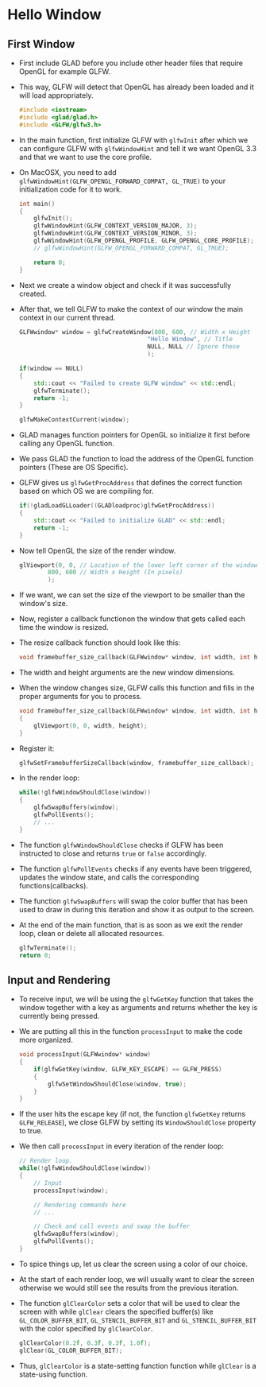 # Hello Window

## First Window

- First include GLAD before you include other header files that require OpenGL for example GLFW.
- This way, GLFW will detect that OpenGL has already been loaded and it will load appropriately.

  ```c++
  #include <iostream>
  #include <glad/glad.h>
  #include <GLFW/glfw3.h>
  ```

- In the main function, first initialize GLFW with `glfwInit` after which we can configure GLFW with `glfwWindowHint` and tell it we want OpenGL 3.3 and that we want to use the core profile.
- On MacOSX, you need to add `glfwWindowHint(GLFW_OPENGL_FORWARD_COMPAT, GL_TRUE)` to your initialization code for it to work.

  ```c++
  int main()
  {
      glfwInit();
      glfwWindowHint(GLFW_CONTEXT_VERSION_MAJOR, 3);
      glfwWindowHint(GLFW_CONTEXT_VERSION_MINOR, 3);
      glfwWindowHint(GLFW_OPENGL_PROFILE, GLFW_OPENGL_CORE_PROFILE);
      // glfwWindowHint(GLFW_OPENGL_FORWARD_COMPAT, GL_TRUE);

      return 0;
  }
  ```

- Next we create a window object and check if it was successfully created.
- After that, we tell GLFW to make the context of our window the main context in our current thread.

    ```c++
    GLFWwindow* window = glfwCreateWindow(800, 600, // Width x Height
                                        "Hello Window", // Title
                                        NULL, NULL // Ignore these
                                        );

    if(window == NULL)
    {
        std::cout << "Failed to create GLFW window" << std::endl;
        glfwTerminate();
        return -1;
    }

    glfwMakeContextCurrent(window);
    ```

- GLAD manages function pointers for OpenGL so initialize it first before calling any OpenGL function.
- We pass GLAD the function to load the address of the OpenGL function pointers (These are OS Specific).
- GLFW gives us `glfwGetProcAddress` that defines the correct function based on which OS we are compiling for.

    ```c++
    if(!gladLoadGLLoader((GLADloadproc)glfwGetProcAddress))
    {
        std::cout << "Failed to initialize GLAD" << std::endl;
        return -1;
    }
    ```

- Now tell OpenGL the size of the render window.

  ```c++
  glViewport(0, 0, // Location of the lower left corner of the window
          800, 600 // Width x Height (In pixels)
          );
  ```

- If we want, we can set the size of the viewport to be smaller than the window's size.  
- Now, register a callback functionon the window that gets called each time the window is resized.
- The resize callback function should look like this:

  ```c++
  void framebuffer_size_callback(GLFWwindow* window, int width, int height);
  ```

- The width and height arguments are the new window dimensions.
- When the window changes size, GLFW calls this function and fills in the proper arguments for you to process.

  ```c++
  void framebuffer_size_callback(GLFWwindow* window, int width, int height)
  {
      glViewport(0, 0, width, height);
  }
  ```

- Register it:

  ```c++
  glfwSetFramebufferSizeCallback(window, framebuffer_size_callback);
  ```

- In the render loop:

  ```c++
  while(!glfwWindowShouldClose(window))
  {
      glfwSwapBuffers(window);
      glfwPollEvents();
      // ...
  }
  ```

- The function `glfwWindowShouldClose` checks if GLFW has been instructed to close and returns `true` or `false` accordingly.
- The function `glfwPollEvents` checks if any events have been triggered, updates the window state, and calls the corresponding functions(callbacks).
- The function `glfwSwapBuffers` will swap the color buffer that has been used to draw in during this iteration and show it as output to the screen.
- At the end of the main function, that is as soon as we exit the render loop, clean or delete all allocated resources.

  ```c++
  glfwTerminate();
  return 0;
  ```

## Input and Rendering

- To receive input, we will be using the `glfwGetKey` function that takes the window together with a key as arguments and returns whether the key is currently being pressed.
- We are putting all this in the function `processInput` to make the code more organized.

  ```c++
  void processInput(GLFWwindow* window)
  {
      if(glfwGetKey(window, GLFW_KEY_ESCAPE) == GLFW_PRESS)
      {
          glfwSetWindowShouldClose(window, true);
      }
  }
  ```

- If the user hits the escape key (if not, the function `glfwGetKey` returns `GLFW_RELEASE`), we close GLFW by setting its `WindowShouldClose` property to true.
- We then call `processInput` in every iteration of the render loop:

  ```c++
  // Render loop.
  while(!glfwWindowShouldClose(window))
  {
      // Input
      processInput(window);

      // Rendering commands here
      // ...

      // Check and call events and swap the buffer
      glfwSwapBuffers(window);
      glfwPollEvents();
  }
  ```

- To spice things up, let us clear the screen using a color of our choice.
- At the start of each render loop, we will usually want to clear the screen otherwise we would still see the results from the previous iteration.
- The function `glClearColor` sets a color that will be used to clear the screen with while `glClear` clears the specified buffer(s) like `GL_COLOR_BUFFER_BIT`, `GL_STENCIL_BUFFER_BIT` and `GL_STENCIL_BUFFER_BIT` with the color specified by `glClearColor`.

  ```c++
  glClearColor(0.2f, 0.3f, 0.3f, 1.0f);
  glClear(GL_COLOR_BUFFER_BIT);
  ```

- Thus, `glClearColor` is a state-setting function function while `glClear` is a state-using function.
